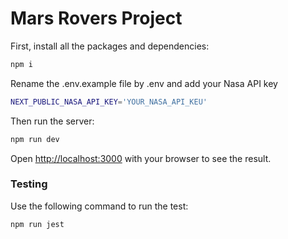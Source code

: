 # Mars Rovers Project

First, install all the packages and dependencies:
```bash
npm i
```
Rename the .env.example file by .env and add your Nasa API key
```bash
NEXT_PUBLIC_NASA_API_KEY='YOUR_NASA_API_KEU'
```

Then run the server:
```bash
npm run dev
```

Open [http://localhost:3000](http://localhost:3000) with your browser to see the result.

### Testing
Use the following command to run the test:
```bash
npm run jest
```